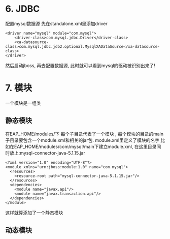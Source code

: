 # 6. JDBC #
配置mysql数据源
先在standalone.xml里添加driver
```
<driver name="mysql" module="com.mysql">
    <driver-class>com.mysql.jdbc.Driver</driver-class>
    <xa-datasource-class>com.mysql.jdbc.jdb2.optional.MysqlXADataSource</xa-datasource-class>
</driver>
```
然后启动jboss, 再去配置数据源, 此时就可以看到mysql的驱动被识别出来了!


# 7. 模块 #
一个模块是一组类

## 静态模块 ##
在EAP_HOME/modules/下
每个子目录代表了一个模块 , 每个模块的目录的main子目录要包含一个module.xml和相关的jar包.
module.xml里定义了模块的名字
比如在EAP_HOME/modules/com/mysql/main下建立module.xml, 在这里目录同时放上:mysql-connector-java-5.1.15.jar
```
<?xml version="1.0" encoding="UTF-8"?>
<module xmlns="urn:jboss:module:1.0" name="com.mysql">
  <resources>
    <resource-root path="mysql-connector-java-5.1.15.jar"/>
  </resources>
  <dependencies>
    <module name="javax.api"/>
    <module name="javax.transaction.api"/>
  </dependencies>
</module>
```
这样就算添加了一个静态模块

## 动态模块 ##


